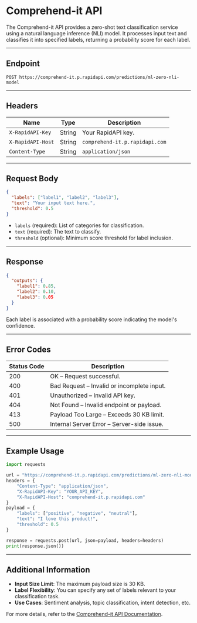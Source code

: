 # Comprehend-it API

The Comprehend-it API provides a zero-shot text classification service using a natural language inference (NLI) model. It processes input text and classifies it into specified labels, returning a probability score for each label.

---

## Endpoint

`POST https://comprehend-it.p.rapidapi.com/predictions/ml-zero-nli-model`

---

## Headers

| Name              | Type   | Description                                 |
|-------------------|--------|---------------------------------------------|
| `X-RapidAPI-Key`  | String | Your RapidAPI key.                          |
| `X-RapidAPI-Host` | String | `comprehend-it.p.rapidapi.com`              |
| `Content-Type`    | String | `application/json`                          |

---

## Request Body

```json
{
  "labels": ["label1", "label2", "label3"],
  "text": "Your input text here.",
  "threshold": 0.5
}
```

- `labels` (required): List of categories for classification.
- `text` (required): The text to classify.
- `threshold` (optional): Minimum score threshold for label inclusion.

---

## Response

```json
{
  "outputs": {
    "label1": 0.85,
    "label2": 0.10,
    "label3": 0.05
  }
}
```

Each label is associated with a probability score indicating the model's confidence.

---

## Error Codes

| Status Code | Description                               |
|-------------|-------------------------------------------|
| 200         | OK – Request successful.                  |
| 400         | Bad Request – Invalid or incomplete input.|
| 401         | Unauthorized – Invalid API key.           |
| 404         | Not Found – Invalid endpoint or payload.  |
| 413         | Payload Too Large – Exceeds 30 KB limit.  |
| 500         | Internal Server Error – Server-side issue.|

---

## Example Usage

```python
import requests

url = "https://comprehend-it.p.rapidapi.com/predictions/ml-zero-nli-model"
headers = {
    "Content-Type": "application/json",
    "X-RapidAPI-Key": "YOUR_API_KEY",
    "X-RapidAPI-Host": "comprehend-it.p.rapidapi.com"
}
payload = {
    "labels": ["positive", "negative", "neutral"],
    "text": "I love this product!",
    "threshold": 0.5
}

response = requests.post(url, json=payload, headers=headers)
print(response.json())
```

---

## Additional Information

- **Input Size Limit**: The maximum payload size is 30 KB.
- **Label Flexibility**: You can specify any set of labels relevant to your classification task.
- **Use Cases**: Sentiment analysis, topic classification, intent detection, etc.

For more details, refer to the [Comprehend-it API Documentation](https://docs.knowledgator.com/docs/api-reference/comprehend-it-api).
